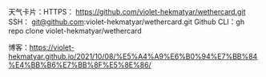 天气卡片：HTTPS：  https://github.com/violet-hekmatyar/wethercard.git
          SSH： git@github.com:violet-hekmatyar/wethercard.git
          Github CLI：gh repo clone violet-hekmatyar/wethercard


博客：https://violet-hekmatyar.github.io/2021/10/08/%E5%A4%A9%E6%B0%94%E7%BB%84%E4%BB%B6%E7%BB%8F%E5%8E%86/

